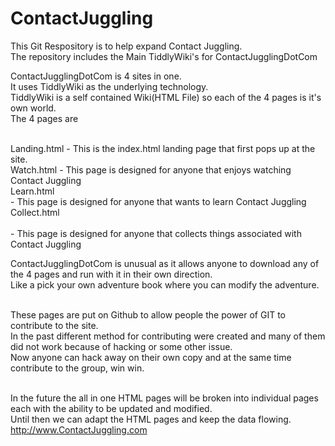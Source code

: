 ContactJuggling
===============

This Git Respository is to help expand Contact Juggling.<br>
The repository includes the Main TiddlyWiki's for ContactJugglingDotCom<br>

ContactJugglingDotCom is 4 sites in one.<br>
It uses TiddlyWiki as the underlying technology.<br>
TiddlyWiki is a self contained Wiki(HTML File) so each of the 4 pages is it's own world.<br>
The 4 pages are<br><br>

Landing.html - This is the index.html landing page that first pops up at the site.<BR>
Watch.html - This page is designed for anyone that enjoys watching Contact Juggling<BR>
Learn.html<br> - This page is designed for anyone that wants to learn Contact Juggling<BR>
Collect.html<br><br> - This page is designed for anyone that collects things associated with Contact Juggling<BR>

ContactJugglingDotCom is unusual as it allows anyone to download any of the 4 pages and run with it in their own direction.<br>
Like a pick your own adventure book where you can modify the adventure.<br><br>

These pages are put on Github to allow people the power of GIT to contribute to the site.<br>
In the past different method for contributing were created and many of them did not work because of hacking or some other issue.<br>
Now anyone can hack away on their own copy and at the same time contribute to the group, win win.<br><br>

In the future the all in one HTML pages will be broken into individual pages each with the ability to be updated and modified.<br>
Until then we can adapt the HTML pages and keep the data flowing.<br>
http://www.ContactJuggling.com <br>

